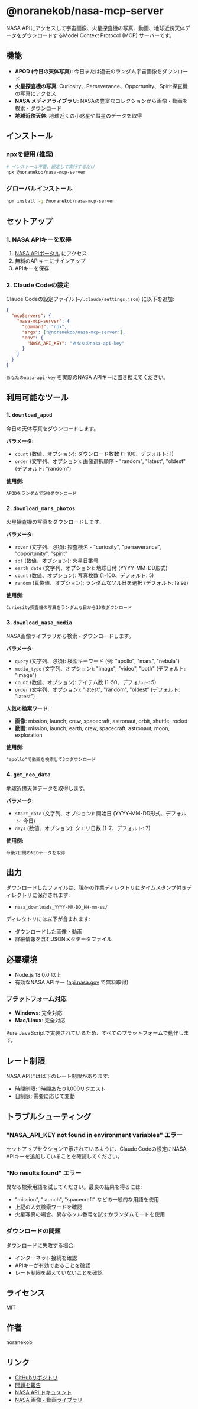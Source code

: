 # @noranekob/nasa-mcp-server

NASA APIにアクセスして宇宙画像、火星探査機の写真、動画、地球近傍天体データをダウンロードするModel Context Protocol (MCP) サーバーです。

## 機能

- **APOD (今日の天体写真)**: 今日または過去のランダム宇宙画像をダウンロード
- **火星探査機の写真**: Curiosity、Perseverance、Opportunity、Spirit探査機の写真にアクセス
- **NASA メディアライブラリ**: NASAの豊富なコレクションから画像・動画を検索・ダウンロード
- **地球近傍天体**: 地球近くの小惑星や彗星のデータを取得

## インストール

### npxを使用 (推奨)

```bash
# インストール不要、設定して実行するだけ
npx @noranekob/nasa-mcp-server
```

### グローバルインストール

```bash
npm install -g @noranekob/nasa-mcp-server
```

## セットアップ

### 1. NASA APIキーを取得

1. [NASA APIポータル](https://api.nasa.gov/) にアクセス
2. 無料のAPIキーにサインアップ
3. APIキーを保存

### 2. Claude Codeの設定

Claude Codeの設定ファイル (`~/.claude/settings.json`) に以下を追加:

```json
{
  "mcpServers": {
    "nasa-mcp-server": {
      "command": "npx",
      "args": ["@noranekob/nasa-mcp-server"],
      "env": {
        "NASA_API_KEY": "あなたのnasa-api-key"
      }
    }
  }
}
```

`あなたのnasa-api-key` を実際のNASA APIキーに置き換えてください。

## 利用可能なツール

### 1. `download_apod`

今日の天体写真をダウンロードします。

**パラメータ:**
- `count` (数値、オプション): ダウンロード枚数 (1-100、デフォルト: 1)
- `order` (文字列、オプション): 画像選択順序 - "random", "latest", "oldest" (デフォルト: "random")

**使用例:**
```
APODをランダムで5枚ダウンロード
```

### 2. `download_mars_photos`

火星探査機の写真をダウンロードします。

**パラメータ:**
- `rover` (文字列、必須): 探査機名 - "curiosity", "perseverance", "opportunity", "spirit"
- `sol` (数値、オプション): 火星日番号
- `earth_date` (文字列、オプション): 地球日付 (YYYY-MM-DD形式)
- `count` (数値、オプション): 写真枚数 (1-100、デフォルト: 5)
- `random` (真偽値、オプション): ランダムなソル日を選択 (デフォルト: false)

**使用例:**
```
Curiosity探査機の写真をランダムな日から10枚ダウンロード
```

### 3. `download_nasa_media`

NASA画像ライブラリから検索・ダウンロードします。

**パラメータ:**
- `query` (文字列、必須): 検索キーワード (例: "apollo", "mars", "nebula")
- `media_type` (文字列、オプション): "image", "video", "both" (デフォルト: "image")
- `count` (数値、オプション): アイテム数 (1-50、デフォルト: 5)
- `order` (文字列、オプション): "latest", "random", "oldest" (デフォルト: "latest")

**人気の検索ワード:**
- **画像**: mission, launch, crew, spacecraft, astronaut, orbit, shuttle, rocket
- **動画**: mission, launch, earth, crew, spacecraft, astronaut, moon, exploration

**使用例:**
```
"apollo"で動画を検索して3つダウンロード
```

### 4. `get_neo_data`

地球近傍天体データを取得します。

**パラメータ:**
- `start_date` (文字列、オプション): 開始日 (YYYY-MM-DD形式、デフォルト: 今日)
- `days` (数値、オプション): クエリ日数 (1-7、デフォルト: 7)

**使用例:**
```
今後7日間のNEOデータを取得
```

## 出力

ダウンロードしたファイルは、現在の作業ディレクトリにタイムスタンプ付きディレクトリに保存されます:
- `nasa_downloads_YYYY-MM-DD_HH-mm-ss/`

ディレクトリには以下が含まれます:
- ダウンロードした画像・動画
- 詳細情報を含むJSONメタデータファイル

## 必要環境

- Node.js 18.0.0 以上
- 有効なNASA APIキー ([api.nasa.gov](https://api.nasa.gov/) で無料取得)

### プラットフォーム対応

- **Windows**: 完全対応
- **Mac/Linux**: 完全対応

Pure JavaScriptで実装されているため、すべてのプラットフォームで動作します。

## レート制限

NASA APIには以下のレート制限があります:
- 時間制限: 1時間あたり1,000リクエスト
- 日制限: 需要に応じて変動

## トラブルシューティング

### "NASA_API_KEY not found in environment variables" エラー

セットアップセクションで示されているように、Claude Codeの設定にNASA APIキーを追加していることを確認してください。

### "No results found" エラー

異なる検索用語を試してください。最良の結果を得るには:
- "mission", "launch", "spacecraft" などの一般的な用語を使用
- 上記の人気検索ワードを確認
- 火星写真の場合、異なるソル番号を試すかランダムモードを使用

### ダウンロードの問題

ダウンロードに失敗する場合:
- インターネット接続を確認
- APIキーが有効であることを確認
- レート制限を超えていないことを確認

## ライセンス

MIT

## 作者

noranekob

## リンク

- [GitHubリポジトリ](https://github.com/noranekob/nasa-mcp-server)
- [問題を報告](https://github.com/noranekob/nasa-mcp-server/issues)
- [NASA API ドキュメント](https://api.nasa.gov/)
- [NASA 画像・動画ライブラリ](https://images.nasa.gov/)